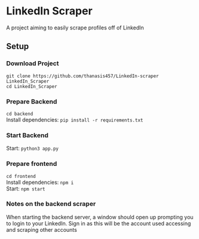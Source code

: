 # LinkedIn Scraper
A project aiming to easily scrape profiles off of LinkedIn


## Setup

### Download Project
```git clone https://github.com/thanasis457/LinkedIn-scraper LinkedIn_Scraper```  
```cd LinkedIn_Scraper```

### Prepare Backend
```cd backend```  
Install dependencies: ```pip install -r requirements.txt```

### Start Backend
Start: ```python3 app.py```

### Prepare frontend
```cd frontend```  
Install dependencies: ```npm i```  
Start: ```npm start```


### Notes on the backend scraper
When starting the backend server, a window should open up prompting you to login to your LinkedIn. Sign in as this will be the account used accessing and scraping other accounts